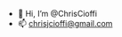 - 👋 Hi, I’m @ChrisCioffi
- 📫 chrisjcioffi@gmail.com

<!---

ChrisCioffi/ChrisCioffi is a ✨ special ✨ repository because its `README.md` (this file) appears on your GitHub profile.
You can click the Preview link to take a look at your changes.
--->
